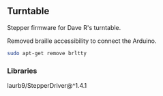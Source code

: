 ## Turntable

Stepper firmware for Dave R's turntable.

Removed braille accessibility to connect the Arduino.

```bash
sudo apt-get remove brltty
```

### Libraries

laurb9/StepperDriver@^1.4.1
